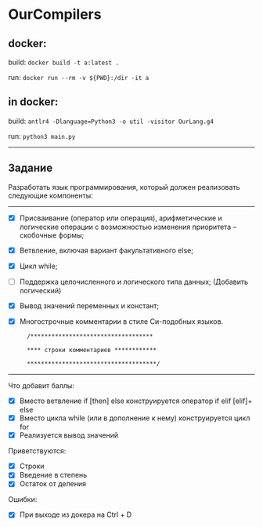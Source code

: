 # OurCompilers
## docker:
build:
```docker build -t a:latest .```

run:
```docker run --rm -v ${PWD}:/dir -it a```

## in docker:
build: 
```antlr4 -Dlanguage=Python3 -o util -visitor OurLang.g4```

run: 
```python3 main.py```

---
## Задание
Разработать язык программирования, который должен реализовать следующие компоненты:

---
-[x] Присваивание (оператор или операция), арифметические и логические операции с возможностью изменения приоритета – скобочные формы;
-[x] Ветвление, включая вариант факультативного else;
-[x] Цикл while;
-[ ] Поддержка целочисленного и логического типа данных; (Добавить логический)
-[x] Вывод значений переменных и констант;
-[x] Многострочные комментарии в стиле Си-подобных языков.

        /***********************************
        
        **** строки комментариев ************
        
        *************************************/

---
Что добавит баллы:
-[x] Вместо ветвление if [then] else конструируется оператор if elif [elif]+ else
-[x] Вместо цикла while (или в дополнение к нему) конструируется цикл for
-[x] Реализуется вывод значений

Приветствуются:
- [x] Строки
- [x] Введение в степень
- [x] Остаток от деления

Ошибки:
- [x] При выходе из докера на Ctrl + D
